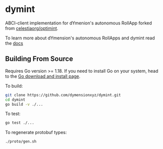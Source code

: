 # dymint

ABCI-client implementation for dYmenion's autonomous RollApp forked from [celestiaorg/optimint](https://github.com/celestiaorg/optimint).

To learn more about dYmension's autonomous RollApps and dymint read the [docs](https://docs.dymension.xyz/learn/rollapps)

## Building From Source

Requires Go version >= 1.18. If you need to install Go on your system, head to the [Go download and install page](https://go.dev/doc/install).

To build:

```sh
git clone https://github.com/dymensionxyz/dymint.git
cd dymint
go build -v ./...
```

To test:

```sh
go test ./...
```

To regenerate protobuf types:

```sh
./proto/gen.sh
```
